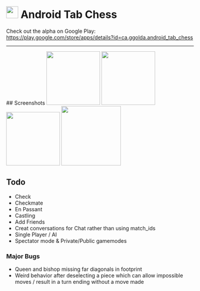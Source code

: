 # <img src="https://github.com/simplegr33n/android-tab-chess/blob/master/screenshots/logos/logo.png" width="32"> Android Tab Chess

Check out the alpha on Google Play:
https://play.google.com/store/apps/details?id=ca.ggolda.android_tab_chess


<hr>
## Screenshots

<img src="https://github.com/simplegr33n/android-tab-chess/blob/master/screenshots/phone0007.jpg" width="144">
<img src="https://github.com/simplegr33n/android-tab-chess/blob/master/screenshots/phone0009.jpg" width="144">
<img src="https://github.com/simplegr33n/android-tab-chess/blob/master/screenshots/phone0008.jpg" width="144">
<img src="https://github.com/simplegr33n/android-tab-chess/blob/master/screenshots/tablet0002.jpg" width="160">


## Todo
* Check
* Checkmate
* En Passant
* Castling
* Add Friends
* Creat conversations for Chat rather than using match_ids
* Single Player / AI
* Spectator mode & Private/Public gamemodes

### Major Bugs
* Queen and bishop missing far diagonals in footprint
* Weird behavior after deselecting a piece which can allow impossible moves / result in a turn ending without a move made




